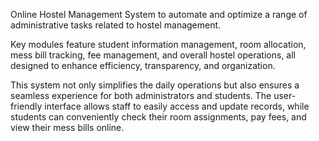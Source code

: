 Online Hostel Management System to automate and optimize a range of administrative tasks related to hostel management.
 
 Key modules feature student information management, room allocation, mess bill tracking, fee management, and overall hostel operations, all designed to enhance efficiency, transparency, and
 organization.
 
 This system not only simplifies the daily operations but also ensures a seamless experience for both administrators and students. The user-friendly interface allows staff to easily access and
 update records, while students can conveniently check their room assignments, pay fees, and view their mess bills online.
